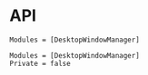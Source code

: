 # API

```@index
Modules = [DesktopWindowManager]
```

```@autodocs
Modules = [DesktopWindowManager]
Private = false
```
